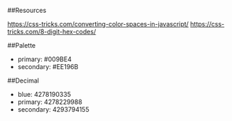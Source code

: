 ##Resources

https://css-tricks.com/converting-color-spaces-in-javascript/
https://css-tricks.com/8-digit-hex-codes/


##Palette

* primary: #009BE4
* secondary: #EE196B

##Decimal

* blue: 4278190335
* primary: 4278229988
* secondary: 4293794155
